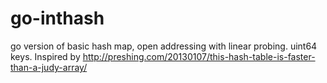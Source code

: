 go-inthash
==========

go version of basic hash map, open addressing with linear probing. uint64 keys. Inspired by http://preshing.com/20130107/this-hash-table-is-faster-than-a-judy-array/